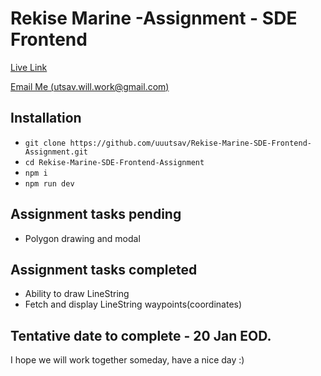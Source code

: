 # Rekise Marine -Assignment - SDE Frontend

[Live Link](https://rekise-utsav.netlify.app/)

[Email Me (utsav.will.work@gmail.com)](mailto:utsav.will.work@gmail.com)

## Installation
- ```git clone https://github.com/uuutsav/Rekise-Marine-SDE-Frontend-Assignment.git```
- ```cd Rekise-Marine-SDE-Frontend-Assignment```
- ```npm i```
- ```npm run dev```

## Assignment tasks pending
- Polygon drawing and modal

## Assignment tasks completed
- Ability to draw LineString
- Fetch and display LineString waypoints(coordinates)

## Tentative date to complete - 20 Jan EOD. 

I hope we will work together someday, have a nice day :)
